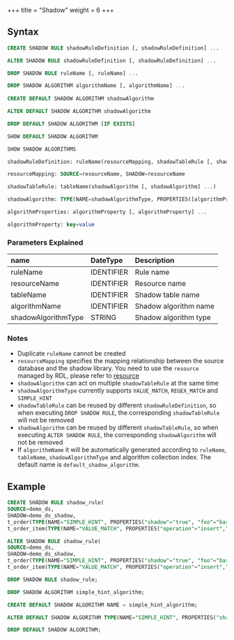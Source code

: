 +++
title = "Shadow"
weight = 6
+++

## Syntax

```sql
CREATE SHADOW RULE shadowRuleDefinition [, shadowRuleDefinition] ... 

ALTER SHADOW RULE shadowRuleDefinition [, shadowRuleDefinition] ... 

DROP SHADOW RULE ruleName [, ruleName] ...

DROP SHADOW ALGORITHM algorithmName [, algorithmName] ...
    
CREATE DEFAULT SHADOW ALGORITHM shadowAlgorithm

ALTER DEFAULT SHADOW ALGORITHM shadowAlgorithm

DROP DEFAULT SHADOW ALGORITHM [IF EXISTS]

SHOW DEFAULT SHADOW ALGORITHM

SHOW SHADOW ALGORITHMS

shadowRuleDefinition: ruleName(resourceMapping, shadowTableRule [, shadowTableRule] ...)

resourceMapping: SOURCE=resourceName, SHADOW=resourceName

shadowTableRule: tableName(shadowAlgorithm [, shadowAlgorithm] ...)

shadowAlgorithm: TYPE(NAME=shadowAlgorithmType, PROPERTIES([algorithmProperties] ...))

algorithmProperties: algorithmProperty [, algorithmProperty] ... 

algorithmProperty: key=value
```

### Parameters Explained
| name                | DateType   | Description           |
|:--------------------|:-----------|:----------------------|
| ruleName            | IDENTIFIER | Rule name             |
| resourceName        | IDENTIFIER | Resource name         |
| tableName           | IDENTIFIER | Shadow table name     |
| algorithmName       | IDENTIFIER | Shadow algorithm name |
| shadowAlgorithmType | STRING     | Shadow algorithm type | 

### Notes

- Duplicate `ruleName` cannot be created
- `resourceMapping` specifies the mapping relationship between the source database and the shadow library. You need to use the `resource` managed by RDL, please refer to [resource](/en/user-manual/shardingsphere-proxy/distsql/syntax/rdl/resource-definition/)
- `shadowAlgorithm` can act on multiple `shadowTableRule` at the same time
- `shadowAlgorithmType` currently supports `VALUE_MATCH`, `REGEX_MATCH` and `SIMPLE_HINT`
- `shadowTableRule` can be reused by different `shadowRuleDefinition`, so when executing `DROP SHADOW RULE`, the corresponding `shadowTableRule` will not be removed
- `shadowAlgorithm` can be reused by different `shadowTableRule`, so when executing `ALTER SHADOW RULE`, the corresponding `shadowAlgorithm` will not be removed
- If `algorithmName` it will be automatically generated according to `ruleName`, `tableName`, `shadowAlgorithmType` and algorithm collection index. The default name is `default_shadow_algorithm`.


## Example

```sql
CREATE SHADOW RULE shadow_rule(
SOURCE=demo_ds,
SHADOW=demo_ds_shadow,
t_order(TYPE(NAME="SIMPLE_HINT", PROPERTIES("shadow"="true", "foo"="bar")),TYPE(NAME="REGEX_MATCH", PROPERTIES("operation"="insert","column"="user_id", "regex"='[1]'))), 
t_order_item(TYPE(NAME="VALUE_MATCH", PROPERTIES("operation"="insert","column"="user_id", "value"='1'))));

ALTER SHADOW RULE shadow_rule(
SOURCE=demo_ds,
SHADOW=demo_ds_shadow,
t_order(TYPE(NAME="SIMPLE_HINT", PROPERTIES("shadow"="true", "foo"="bar")),TYPE(NAME="REGEX_MATCH", PROPERTIES("operation"="insert","column"="user_id", "regex"='[1]'))), 
t_order_item(TYPE(NAME="VALUE_MATCH", PROPERTIES("operation"="insert","column"="user_id", "value"='1'))));

DROP SHADOW RULE shadow_rule;

DROP SHADOW ALGORITHM simple_hint_algorithm;

CREATE DEFAULT SHADOW ALGORITHM NAME = simple_hint_algorithm;

ALTER DEFAULT SHADOW ALGORITHM TYPE(NAME="SIMPLE_HINT", PROPERTIES("shadow"="false", "foo"="bar");

DROP DEFAULT SHADOW ALGORITHM;
```
